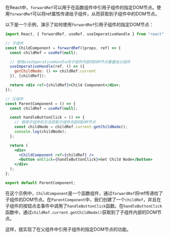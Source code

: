 在React中，`forwardRef`可以用于在函数组件中引用子组件的指定DOM节点。使用`forwardRef`可以将ref属性传递给子组件，从而获取到子组件中的DOM节点。

以下是一个示例，演示了如何使用`forwardRef`引用子组件的指定DOM节点：

```jsx
import React, { forwardRef, useRef, useImperativeHandle } from "react";

// 子组件
const ChildComponent = forwardRef((props, ref) => {
  const childRef = useRef(null);

  // 使用useImperativeHandle将子组件内部的DOM节点暴露给父组件
  useImperativeHandle(ref, () => ({
    getChildNode: () => childRef.current
  }), [childRef]);

  return <div ref={childRef}>Child Component</div>;
});

// 父组件
const ParentComponent = () => {
  const childRef = useRef(null);

  const handleButtonClick = () => {
    // 调用子组件的方法获取子组件内部的DOM节点
    const childNode = childRef.current.getChildNode();
    console.log(childNode);
  };

  return (
    <div>
      <ChildComponent ref={childRef} />
      <button onClick={handleButtonClick}>Get Child Node</button>
    </div>
  );
};

export default ParentComponent;
```

在这个示例中，`ChildComponent`是一个函数组件，通过`forwardRef`将ref传递给了子组件的DOM节点。在`ParentComponent`中，我们创建了一个`childRef`，并且在子组件的按钮点击事件中调用了`handleButtonClick`函数。在`handleButtonClick`函数中，通过`childRef.current.getChildNode()`获取到了子组件内部的DOM节点。

这样，就实现了在父组件中引用子组件的指定DOM节点的功能。